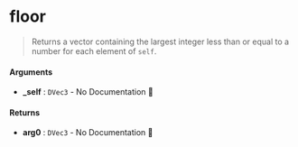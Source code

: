 # floor

>  Returns a vector containing the largest integer less than or equal to a number for each
>  element of `self`.

#### Arguments

- **\_self** : `DVec3` \- No Documentation 🚧

#### Returns

- **arg0** : `DVec3` \- No Documentation 🚧